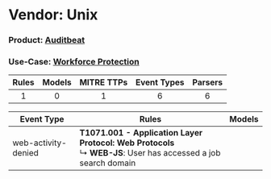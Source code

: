 Vendor: Unix
============
### Product: [Auditbeat](../ds_unix_auditbeat.md)
### Use-Case: [Workforce Protection](../../../../UseCases/uc_workforce_protection.md)

| Rules | Models | MITRE TTPs | Event Types | Parsers |
|:-----:|:------:|:----------:|:-----------:|:-------:|
|   1   |   0    |     1      |      6      |    6    |

| Event Type          | Rules                                                                                                                   | Models |
| ------------------- | ----------------------------------------------------------------------------------------------------------------------- | ------ |
| web-activity-denied | <b>T1071.001 - Application Layer Protocol: Web Protocols</b><br> ↳ <b>WEB-JS</b>: User has accessed a job search domain |        |